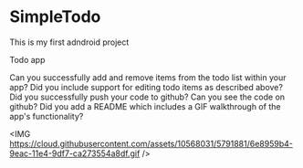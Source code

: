 # SimpleTodo
This is my first adndroid project

Todo app 

Can you successfully add and remove items from the todo list within your app?
Did you include support for editing todo items as described above?
Did you successfully push your code to github? Can you see the code on github?
Did you add a README which includes a GIF walkthrough of the app's functionality?

<IMG https://cloud.githubusercontent.com/assets/10568031/5791881/6e8959b4-9eac-11e4-9df7-ca273554a8df.gif />
